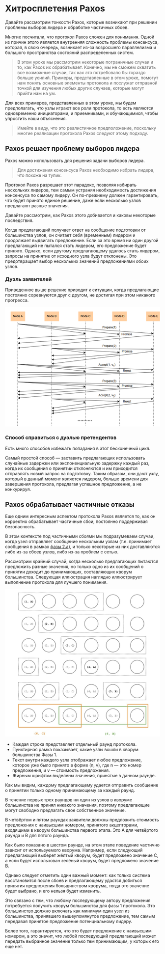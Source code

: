 # Хитросплетения Paxos

Давайте рассмотрим тонкости Paxos, которые возникают при решении проблемы выборов лидера и обработке частичных сбоев.

Многие посчитали, что протокол Paxos сложен для понимания. Одной из причин этого является внутренняя сложность проблемы консенсуса, которая, в свою очередь, возникает из-за возросшего параллелизма и большого пространства состояний распределенных систем.

> В этом уроке мы рассмотрим некоторые пограничные случаи и то, как Paxos их обрабатывает. Конечно, мы не сможем охватить все возможные случаи, так как это потребовало бы гораздо больше усилий. Примеры, представленные в этом уроке, помогут нам понять основные элементы протокола и послужат отправной точкой для изучения любых других случаев, которые могут прийти нам на ум.

Для всех примеров, представленных в этом уроке, мы будем предполагать, что узлы играют все роли протокола, то есть являются одновременно инициаторами, и приемниками, и обучающимися, чтобы упростить наши объяснения.

> Имейте в виду, что это реалистичное предположение, поскольку многие реализации протокола Paxos следуют этому подходу.

## Paxos решает проблему выборов лидера

Paxos можно использовать для решения задачи выборов лидера.

> Для достижения консенсуса Paxos необходимо избрать лидера, что похоже на тупик.

Протокол Paxos разрешает этот парадокс, позволяя избирать нескольких лидеров, тем самым устраняя необходимость достижения консенсуса по самому лидеру. Он по-прежнему должен гарантировать, что будет принято единое решение, даже если несколько узлов предлагают разные значения.

Давайте рассмотрим, как Paxos этого добивается и каковы некоторые последствия.

Когда предлагающий получает ответ на сообщение подготовки от большинства узлов, он считает себя (временным) лидером и продолжает выдвигать предложение. Если за это время ни один другой предлагающий не пытался стать лидером, его предложение будет принято. Однако, если другому предлагающему удалось стать лидером, запросы на принятие от исходного узла будут отклонены. Это предотвращает выбор нескольких значений предложениями обоих узлов.

### Дуэль заявителей

Приведенное выше решение приводит к ситуации, когда предлагающие постоянно соревнуются друг с другом, не достигая при этом никакого прогресса.

![img_3.png](img/img_3.png)

### Способ справиться с дуэлью претендентов

Есть много способов избежать попадания в этот бесконечный цикл.

Самый простой способ — заставить предлагающих использовать случайные задержки или экспоненциальную задержку каждый раз, когда их сообщения о принятии отклоняются и им приходится отправлять новый запрос на подготовку. Таким образом, они дают узлу, который в данный момент является лидером, больше времени для завершения протокола, предлагая успешное предложение, а не конкурируя.

## Paxos обрабатывает частичные отказы

Еще одним интересным аспектом протокола Paxos является то, как он корректно обрабатывает частичные сбои, постоянно поддерживая безопасность.

В этом контексте под частичными сбоями мы подразумеваем случаи, когда узел отправляет сообщение нескольким узлам (т.е. принимает сообщения в рамках [фазы 2.a](https://www.educative.io/collection/page/10370001/4891237377638400/5732699023605760#phase-2-a)), и только некоторые из них доставляются либо из-за сбоев узлов, либо из-за проблем с сетью.

Рассмотрим крайний случай, когда несколько предлагающих пытаются предложить разные значения, но только одно из их сообщений о принятии доходит до принимающих, составляющих кворум большинства. Следующая иллюстрация наглядно иллюстрирует выполнение протокола для лучшего понимания.

![img_4.png](img/img_4.png)

- Каждая строка представляет отдельный раунд протокола.
- Пунктирная рамка показывает, какие узлы вошли в кворум большинства Фазы 1.
- Текст внутри каждого узла отображает любое предложение, которое уже было принято в форме (n, v), где n — это номер предложения, и v — стоимость предложения.
- Жирным шрифтом выделены значения, принятые в данном раунде.

Как мы видим, каждому предлагающему удается отправить сообщение о принятии только одному принимающему за каждый раунд.

В течение первых трех раундов ни один из узлов в кворуме большинства не принял никакого значения, поэтому предлагающие могут свободно предлагать свое собственное значение.

В четвёртом и пятом раундах заявители должны предложить стоимость предложения с наивысшим номером, принятого акцепторами, входящими в кворум большинства первого этапа. Это A для четвёртого раунда и B для пятого раунда.

Как было показано в шестом раунде, на этом этапе поведение частично зависит от используемого кворума. Например, если следующий предлагающий выберет жёлтый кворум, будет предложено значение C, а если будет использован зелёный кворум, будет предложено значение B.

Однако следует отметить один важный момент: как только система восстановится после сбоев и предлагающему удастся добиться принятия предложения большинством кворума, тогда это значение будет выбрано, и его нельзя будет изменить.

Это связано с тем, что любому последующему автору предложения потребуется получить кворум большинства для фазы 1 протокола. Это большинство должно включать как минимум один узел из большинства, принявшего вышеупомянутое предложение, тем самым передавая принятое предложение потенциальному лидеру.

Более того, гарантируется, что это будет предложение с наивысшим номером, а это значит, что любой последующий предлагающий может передать выбранное значение только тем принимающим, у которых его еще нет.
